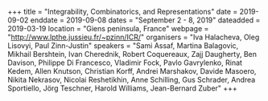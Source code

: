 +++
title = "Integrability, Combinatorics, and Representations"
date = 2019-09-02
enddate = 2019-09-08
dates = "September 2 - 8, 2019"
dateadded = 2019-03-19
location = "Giens peninsula, France"
webpage = "http://www.lpthe.jussieu.fr/~pzinn/ICR/"
organisers = "Iva Halacheva, Oleg Lisovyi, Paul Zinn-Justin"
speakers = "Sami Assaf, Martina Balagovic, Mikhail Bershtein, Ivan Cherednik, Robert Coquereaux, Zajj Daugherty, Ben Davison, Philippe Di Francesco, Vladimir Fock, Pavlo Gavrylenko, Rinat Kedem, Allen Knutson, Christian Korff, Andrei Marshakov, Davide Masoero, Nikita Nekrasov, Nicolai Reshetikhin, Anne Schilling, Gus Schrader, Andrea Sportiello, Jörg Teschner, Harold Williams, Jean-Bernard Zuber"
+++

